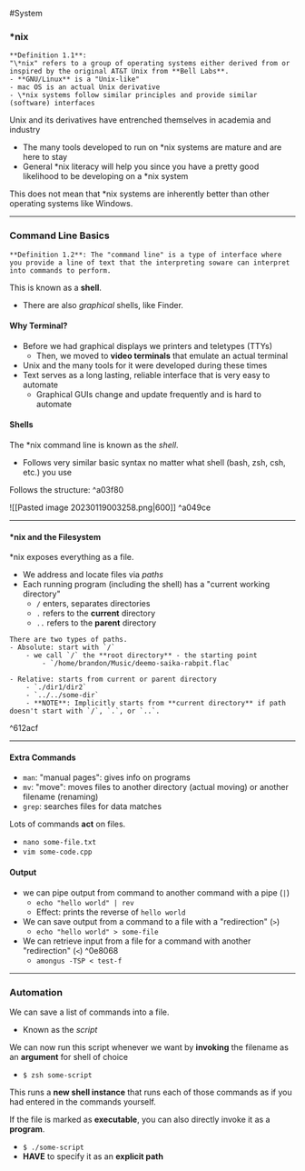 #System 
### \*nix

```ad-important
**Definition 1.1**:
"\*nix" refers to a group of operating systems either derived from or inspired by the original AT&T Unix from **Bell Labs**.
- **GNU/Linux** is a "Unix-like"  
- mac OS is an actual Unix derivative  
- \*nix systems follow similar principles and provide similar (software) interfaces
```

Unix and its derivatives have entrenched themselves in academia and industry  
- The many tools developed to run on *nix systems are mature and are here to stay
- General \*nix literacy will help you since you have a pretty good likelihood to be developing on a \*nix system

This does not mean that \*nix systems are inherently better than other operating systems like Windows.

---

### Command Line Basics

```ad-important
**Definition 1.2**: The "command line" is a type of interface where you provide a line of text that the interpreting soware can interpret into commands to perform.
```

This is known as a **shell**.
- There are also *graphical* shells, like Finder.

#### Why Terminal?
- Before we had graphical displays we printers and teletypes (TTYs)
	- Then, we moved to **video terminals** that emulate an actual terminal
- Unix and the many tools for it were developed during these times
- Text serves as a long lasting, reliable interface that is very easy to automate
	- Graphical GUIs change and update frequently and is hard to automate

#### Shells
The \*nix command line is known as the *shell*.
- Follows very similar basic syntax no matter what shell (bash, zsh, csh, etc.) you use

Follows the structure: ^a03f80

![[Pasted image 20230119003258.png|600]] ^a049ce

---

#### \*nix and the Filesystem
\*nix exposes everything as a file.
- We address and locate files via *paths*
- Each running program (including the shell) has a "current working directory"
	- `/` enters, separates directories
	- `.` refers to the **current** directory
	- `..` refers to the **parent** directory

```ad-note
There are two types of paths.
- Absolute: start with `/`
	- we call `/` the **root directory** - the starting point
		- `/home/brandon/Music/deemo-saika-rabpit.flac`

- Relative: starts from current or parent directory
	- `./dir1/dir2`
	- `../../some-dir`
	- **NOTE**: Implicitly starts from **current directory** if path doesn't start with `/`, `.`, or `..`.
```

^612acf

---

#### Extra Commands
- `man`: "manual pages": gives info on programs
- `mv`: "move": moves files to another directory (actual moving) or another filename (renaming)
- `grep`: searches files for data matches

Lots of commands **act** on files.
- `nano some-file.txt`
- `vim some-code.cpp`

#### Output
- we can pipe output from command to another command with a pipe (`|`)
	- `echo "hello world" | rev`
	- Effect: prints the reverse of `hello world`
- We can save output from a command to a file with a "redirection" (`>`)
	- `echo "hello world" > some-file`
- We can retrieve input from a file for a command with another "redirection" (`<`) ^0e8068
	- `amongus -TSP < test-f`

---

### Automation
We can save a list of commands into a file.
- Known as the *script*

We can now run this script whenever we want by **invoking** the filename as an **argument** for shell of choice
- `$ zsh some-script`

This runs a **new shell instance** that runs each of those commands as if you had entered in the commands yourself.

If the file is marked as **executable**, you can also directly invoke it as a **program**.
- `$ ./some-script`
- **HAVE** to specify it as an **explicit path**